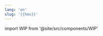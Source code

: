 ```yaml
---
lang: 'en'
slug: '{{hex}}'
---
```


import WIP from '@site/src/components/WIP'

<WIP />

<head>
  <html lang="en-US"/>
</head>
